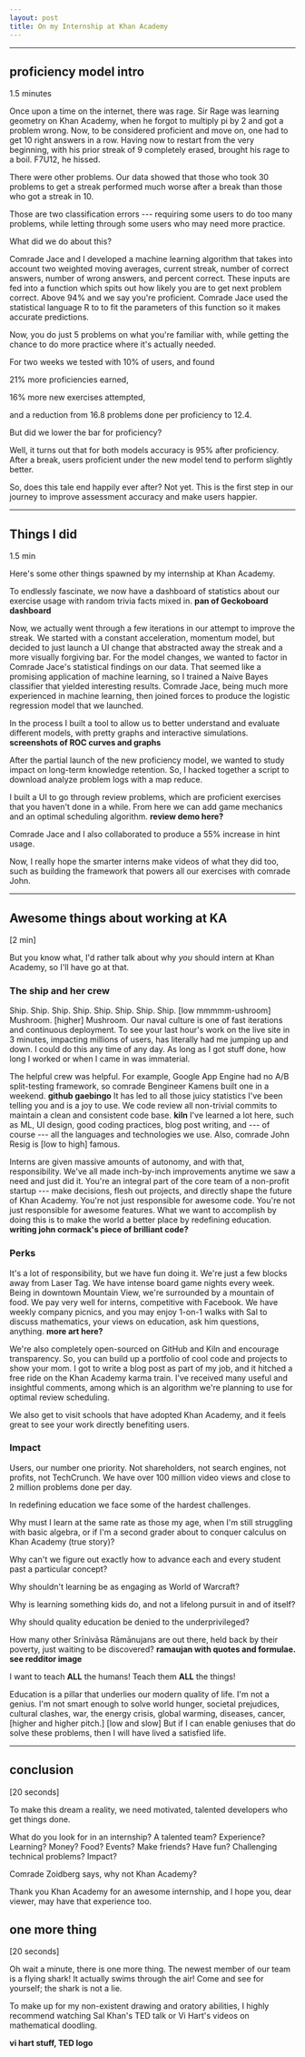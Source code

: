 ```yaml
---
layout: post
title: On my Internship at Khan Academy
---
```


---

## proficiency model intro
1.5 minutes

Once upon a time on the internet, there was rage. Sir Rage was learning geometry on Khan Academy, when he forgot to multiply pi by 2 and got a problem wrong. Now, to be considered proficient and move on, one had to get 10 right answers in a row. Having now to restart from the very beginning, with his prior streak of 9 completely erased, brought his rage to a boil. F7U12, he hissed.

There were other problems. Our data showed that those who took 30 problems to get a streak performed much worse after a break than those who got a streak in 10.

Those are two classification errors --- requiring some users to do too many problems, while letting through some users who may need more practice.

What did we do about this?

Comrade Jace and I developed a machine learning algorithm that takes into account two weighted moving averages, current streak, number of correct answers, number of wrong answers, and percent correct. These inputs are fed into a function which spits out how likely you are to get next problem correct. Above 94% and we say you're proficient. Comrade Jace used the statistical language R to to fit the parameters of this function so it makes accurate predictions.

Now, you do just 5 problems on what you're familiar with, while getting the chance to do more practice where it's actually needed.

For two weeks we tested with 10% of users, and found

21% more proficiencies earned,

16% more new exercises attempted,

and a reduction from 16.8 problems done per proficiency to 12.4.

But did we lower the bar for proficiency?

Well, it turns out that for both models accuracy is 95% after proficiency. After a break, users proficient under the new model tend to perform slightly better.

So, does this tale end happily ever after? Not yet. This is the first step in our journey to improve assessment accuracy and make users happier.


---

## Things I did
1.5 min

Here's some other things spawned by my internship at Khan Academy.

To endlessly fascinate, we now have a dashboard of statistics about our exercise usage with random trivia facts mixed in.
__pan of Geckoboard dashboard__

Now, we actually went through a few iterations in our attempt to improve the streak. We started with a constant acceleration, momentum model, but decided to just launch a UI change that abstracted away the streak and a more visually forgiving bar. For the model changes, we wanted to factor in Comrade Jace's statistical findings on our data. That seemed like a promising application of machine learning, so I trained a Naive Bayes classifier that yielded interesting results. Comrade Jace, being much more experienced in machine learning, then joined forces to produce the logistic regression model that we launched.

In the process I built a tool to allow us to better understand and evaluate different models, with pretty graphs and interactive simulations.
__screenshots of ROC curves and graphs__

After the partial launch of the new proficiency model, we wanted to study impact on long-term knowledge retention. So, I hacked together a script to download analyze problem logs with a map reduce.

I built a UI to go through review problems, which are proficient exercises that you haven't done in a while. From here we can add game mechanics and an optimal scheduling algorithm.
__review demo here?__

Comrade Jace and I also collaborated to produce a 55% increase in hint usage.

Now, I really hope the smarter interns make videos of what they did too, such as building the framework that powers all our exercises with comrade John.


---

## Awesome things about working at KA

[2 min]

But you know what, I'd rather talk about why _you_ should intern at Khan Academy, so I'll have go at that.

### The ship and her crew

Ship. Ship. Ship. Ship. Ship. Ship. Ship. Ship. [low mmmmm-ushroom] Mushroom. [higher] Mushroom. Our naval culture is one of fast iterations and continuous deployment. To see your last hour's work on the live site in 3 minutes, impacting millions of users, has literally had me jumping up and down. I could do this any time of any day. As long as I got stuff done, how long I worked or when I came in was immaterial.

The helpful crew was helpful. For example, Google App Engine had no A/B split-testing framework, so comrade Bengineer Kamens built one in a weekend. __github gaebingo__ It has led to all those juicy statistics I've been telling you and is a joy to use. We code review all non-trivial commits to maintain a clean and consistent code base. __kiln__ I've learned a lot here, such as ML, UI design, good coding practices, blog post writing, and --- of course --- all the languages and technologies we use. Also, comrade John Resig is [low to high] famous.

Interns are given massive amounts of autonomy, and with that, responsibility. We've all made inch-by-inch improvements anytime we saw a need and just did it. You're an integral part of the core team of a non-profit startup --- make decisions, flesh out projects, and directly shape the future of Khan Academy. You're not just responsible for awesome code. You're not just responsible for awesome features. What we want to accomplish by doing this is to make the world a better place by redefining education.
__writing john cormack's piece of brilliant code?__


### Perks

It's a lot of responsibility, but we have fun doing it. We're just a few blocks away from Laser Tag. We have intense board game nights every week. Being in downtown Mountain View, we're surrounded by a mountain of food. We pay very well for interns, competitive with Facebook. We have weekly company picnics, and you may enjoy 1-on-1 walks with Sal to discuss mathematics, your views on education, ask him questions, anything.
__more art here?__

We're also completely open-sourced on GitHub and Kiln and encourage transparency. So, you can build up a portfolio of cool code and projects to show your mom. I got to write a blog post as part of my job, and it hitched a free ride on the Khan Academy karma train. I've received many useful and insightful comments, among which is an algorithm we're planning to use for optimal review scheduling.

We also get to visit schools that have adopted Khan Academy, and it feels great to see your work directly benefiting users.


### Impact

Users, our number one priority. Not shareholders, not search engines, not profits, not TechCrunch. We have over 100 million video views and close to 2 million problems done per day.

In redefining education we face some of the hardest challenges.

Why must I learn at the same rate as those my age, when I'm still struggling with basic algebra, or if I'm a second grader about to conquer calculus on Khan Academy (true story)?

Why can't we figure out exactly how to advance each and every student past a particular concept?

Why shouldn't learning be as engaging as World of Warcraft?

Why is learning something kids do, and not a lifelong pursuit in and of itself?

Why should quality education be denied to the underprivileged?

How many other Srīnivāsa Rāmānujans are out there, held back by their poverty, just waiting to be discovered?
__ramaujan with quotes and formulae. see redditor image__

I want to teach **ALL** the humans! Teach them **ALL** the things!

Education is a pillar that underlies our modern quality of life. I'm not a genius. I'm not smart enough to solve world hunger, societal prejudices, cultural clashes, war, the energy crisis, global warming, diseases, cancer, [higher and higher pitch.] [low and slow] But if I can enable geniuses that do solve these problems, then I will have lived a satisfied life.


---

## conclusion
[20 seconds]

To make this dream a reality, we need motivated, talented developers who get things done.

What do you look for in an internship? A talented team? Experience? Learning? Money? Food? Events? Make friends? Have fun? Challenging technical problems? Impact?

Comrade Zoidberg says, why not Khan Academy?

Thank you Khan Academy for an awesome internship, and I hope you, dear viewer, may have that experience too.


## one more thing
[20 seconds]

Oh wait a minute, there is one more thing. The newest member of our team is a flying shark! It actually swims through the air! Come and see for yourself; the shark is not a lie.

To make up for my non-existent drawing and oratory abilities, I highly recommend watching Sal Khan's TED talk or Vi Hart's videos on mathematical doodling.

__vi hart stuff, TED logo__


